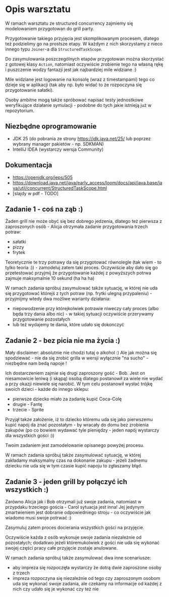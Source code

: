 # Opis warsztatu

W ramach warsztatu ze structured concurrency zajmiemy się modelowaniem przygotowan do grill party. 

Przygotowanie takiego przyjęcia jest skomplikowanym procesem, dlatego też podzielimy go na prostsze etapy. W każdym z nich skorzystamy z nieco innego typu `Joiner`-a dla `StructuredTaskScope`.

Do zasymulowania poszczególnych etapów przygotowan można skorzystać z gotowej klasy `Action`, natomiast oczywiście zrobienie tego na własną rękę i puszczenie wodzy fantazji jest jak najbardziej mile widziane :)

Mile widziane jest logowanie na konsolę (wraz z timestampami) tego co dzieje się w aplikacji (tak aby np. było widać to że rozpoczyna się przygotowanie sałatki). 

Osoby ambitne mogą także spróbować napisać testy jednostkowe weryfikujące działanie symulacji - podobne do tych jakie istnieją już w repozytorium.

## Niezbędne oprogramowanie

- JDK 25 (do pobrania ze strony https://jdk.java.net/25/ lub poprzez wybrany manager pakietów - np. SDKMAN)
- IntelliJ IDEA (wystarczy wersja Community)

## Dokumentacja

- https://openjdk.org/jeps/505
- https://download.java.net/java/early_access/loom/docs/api/java.base/java/util/concurrent/StructuredTaskScope.html
- [slajdy w pdf - TODO]

## Zadanie 1 - coś na ząb :)

Żaden grill nie może obyć się bez dobrego jedzenia, dlatego też pierwsza z zaproszonych osób - Alicja otrzymała zadanie przygotowania trzech potraw:
- sałatki
- pizzy
- frytek

Teoretycznie te trzy potrawy da się przygotować równolegle (tak wiem - to tylko teoria :)) - zamodeluj zatem taki proces. Oczywiście aby dało się go przetestować przyjmij że przygotowanie każdej z powyższych potrwa zajmuje maksymalnie 10 sekund (ha ha ha)

W ramach zadania spróbuj zasymulować także sytuację, w której nie uda się przygotować którejś z tych potraw (np. frytki ulegną przypaleniu) - przyjmijmy wtedy dwa możliwe warianty działania:
- niepowodzenie przy którejkolwiek potrawie niweczy cały proces (albo będa trzy dania albo nic) - w takiej sytuacji oczywiście przerywamy przygotowanie pozostałych
- lub też wydajemy te dania, które udało się dokonczyć

## Zadanie 2 - bez picia nie ma życia :)

Mały disclaimer: absolutnie nie chodzi tutaj o alkohol :) Ale jak można się spodziewać - nie da się zrobić grilla w wersji wyłącznie "na sucho" - niezbędne nam bedą napoje ! 

Ich dostarczeniem zajmie się drugi zaproszony gość - Bob. Jest on niesamowicie leniwą (i skąpą) osobą dlatego postanowił za wiele nie wydać a przy okazji niewiele się narobić.
W tym celu postanowił wysłać trójkę swoich dzieci - każde do innego sklepu:
- pierwsze dziecko miało za zadanię kupić Coca-Colę
- drugie - Fantę
- trzecie - Sprite

Przyjął także założenie, iż to dziecko któremu uda się jako pierwszemu kupić napój da znać pozostałym - by wracały do domu bez zrobienia zakupów (po co bowiem wydawać tyle pieniędzy - jeden napój wystarczy dla wszystkich gości :))

Twoim zadaniem jest zamodelowanie opisanego powyżej procesu. 

W ramach zadania spróbuj także zasymulować sytuację, w której zakładamy maksymalny czas na dokonanie zakupu - jeżeli żadnemu dziecku nie uda się w tym czasie kupić napoju to zgłaszamy błąd.

## Zadanie 3 - jeden grill by połączyć ich wszystkich :)

Zarówno Alicja jak i Bob otrzymali już swoje zadania, natomiast w przypdaku trzeciego gościa - Carol sytuacja jest inna! Jej jedynym zmartwieniem jest dobranie odpowiedniego stroju - co oczywiście jak wiadomo musi swoje potrwać :)

Zasymuluj zatem proces docierania wszystkich gości na przyjęcie. 

Oczywiście każda z osób wykonuje swoje zadania niezależnie od pozostałych; dodatkwo jeżeli któremukolwiek z gości nie uda się wykonać swojej części pracy całe przyjęcie zostaje anulowane. 

W ramach zadania spróbuj także zasymulować dwa inne scenariusze:
- aby impreza się rozpoczęła wystarczy że dotrą dwie zaproszone osoby z trzech
- impreza rozpoczyna się niezależnie od tego czy zaproszonym osobom uda się wykonać swoje zadania, ale czekamy na informacje od każdej z nich czy udało się je wykonać czy też nie



